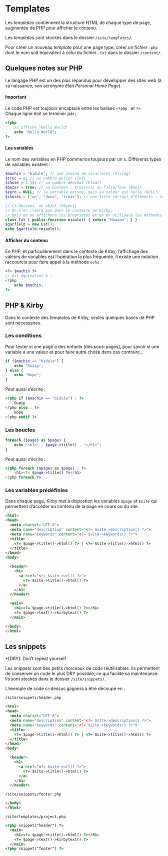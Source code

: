 # Templates

Les *templates* contiennent la structure HTML de chaque type de page, augmentée de PHP pour afficher le contenu.

Les *templates* sont stockés dans le dossier `/site/templates/`.

Pour créer un nouveau *template* pour une page type, créer un fichier `.php` dont le nom soit équivalent à celui du fichier `.txt` dans le dossier `/content/`.

## Quelques notes sur PHP

Le langage PHP est un des plus répandus pour développer des sites web (à sa naissance, son acronyme était *Personal Home Page*).

#### Important

Le code PHP est toujours encapsulé entre les balises `<?php ` et `?>`.   
Chaque ligne doit se terminer par`;`.

```php
<?php 
    // affiche "Hello World"
    echo "Hello World"; 
?>
```
#### Les variables

Le nom des variables en PHP commence toujours par un `$`. Différents types de variables existent :

```php
$machin = "bidule"; // une chaîne de caractères (String) 
$truc = 0; // un nombre entier (Int)
$chose = 3.14; // un nombre décimal (Float)
$bazar = true; // un booléen : true/vrai ou false/faux (Bool) 
$zero = NULL; // la variable existe, mais sa valeur est nulle (NULL).
$choses = ["un", "deux", "trois"]; // une liste (Array) d’éléments – ici, de chaînes

// Ci-dessous, un objet (Object) 
// On n’en créera pas dans le contexte de Kirby, 
// mais on en affichera les propriétés et on en utilisera les méthodes
class Cat { public function miaule() { return "Maaaow"; } }
$garfield = new Cat();
echo $garfield->miaule();
```
#### Afficher du contenu

En PHP, et particulièrement dans le contexte de Kirby, l’affichage des valeurs de variables est l’opération la plus fréquente.
Il existe une notation raccourcie pour faire appel à la méthode `echo` :
```php
<?= $machin ?>
// est équivalent à :
<?php 
    echo $machin; 
?>
```

## PHP & Kirby

Dans le contexte des templates de Kirby, seules quelques bases de PHP sont nécessaires.

### Les conditions
Pour tester si une page a des enfants (des sous-pages), pour savoir si une variable a une valeur et pour faire autre chose dans cas contraire…
```php
if ($machin == "bidule") {
    echo "Ouaip";
} else {
    echo "Nope";
}
```
Peut aussi s’écrire :
```php
<?php if ($machin == "bidule") : ?>
    Ouaip
<?php else : ?>
    Nope
<?php endif ?>
```

### Les boucles
```php
foreach ($pages as $page) {
    echo "<h1>" . $page->title() . "</h1>";
} 
```
Peut aussi s’écrire :
```php
<?php foreach ($pages as $page) : ?>
    <h1><?= $page->title() ?></h1>
<?php foreach ?>
```
### Les variables prédéfinies
Dans chaque page, Kirby met à dispostion les variables `$page` et `$site` qui permettent d’accéder au contenu de la page en cours ou du site.
```html
<html>
<head>
  <meta charset="UTF-8">
  <meta name="description" content="<?= $site->description() ?>">
  <meta name="keywords" content="<?= $site->keywords() ?>">
  <title>
    <?= $page->title()->html() ?> | <?= $site->title()->html() ?>
  </title>
</head>
<body>

  <header>
    <h1>
      <a href="<?= $site->url() ?>">
        <?= $site->title()->html() ?>
      </a>
    </h1>
  </header>

  <main>
    <h1><?= $page->title()->html() ?></h1>
    <?= $page->text()->kirbytext() ?>
  </main>

</body>
</html>
```

## Les snippets

*[DRY]: Don’t repeat yourself

Les snippets sont des petits morceaux de code réutilisables.
Ils permettent de conserver un code le plus DRY possible, ce qui facilite sa maintenance.    
Ils sont stockés dans le dossier `/site/snippets/`.

L’exemple de code ci-dessus gagnera à être découpé en :

`/site/snippets/header.php`
```html
<html>
<head>
  <meta charset="UTF-8">
  <meta name="description" content="<?= $site->description() ?>">
  <meta name="keywords" content="<?= $site->keywords() ?>">
  <title>
    <?= $page->title()->html() ?> | <?= $site->title()->html() ?>
  </title>
</head>
<body>

  <header>
    <h1>
      <a href="<?= $site->url() ?>">
        <?= $site->title()->html() ?>
      </a>
    </h1>
  </header>
```

`/site/snippets/footer.php`
```html
</body>
</html>
```

`/site/templates/project.php`
```html
<?php snippet("header") ?>
  <main>
    <h1><?= $page->title()->html() ?></h1>
    <?= $page->text()->kirbytext() ?>
  </main>
<?php snippet("footer") ?>
```